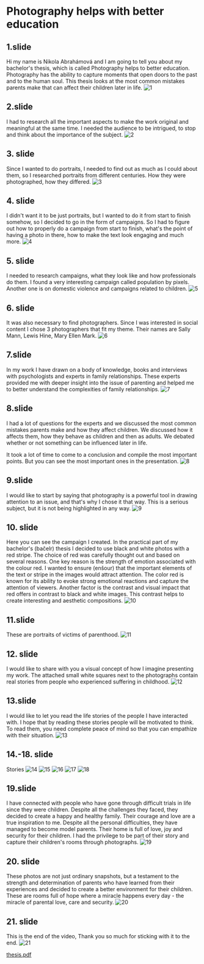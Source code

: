 # Photography helps with better education

## 1.slide
Hi my name is Nikola Abrahámová and I am going to tell you about my bachelor's thesis, which is called Photography helps to better education.
Photography has the ability to capture moments that open doors to the past and to the human soul. 
This thesis looks at the most common mistakes parents make that can affect their children later in life.
![1](https://github.com/nikyabrahamova/Thesis/assets/148855906/94c86f19-6bab-4515-9010-a976e20625a9)

## 2.slide
I had to research all the important aspects to make the work original and meaningful at the same time. I needed the audience to be intrigued, to stop and think about the importance of the subject.
![2](https://github.com/nikyabrahamova/Thesis/assets/148855906/55698a3a-a2ae-46e3-876b-3531effddd3b)

## 3. slide
Since I wanted to do portraits, I needed to find out as much as I could about them, so I researched portraits from different centuries. How they were photographed, how they differed.
![3](https://github.com/nikyabrahamova/Thesis/assets/148855906/f615b963-60c9-4a44-991a-00a39a56d469)

## 4. slide
I didn't want it to be just portraits, but I wanted to do it from start to finish somehow, so I decided to go in the form of campaigns. So I had to figure out how to properly do a campaign from start to finish, what's the point of having a photo in there, how to make the text look engaging and much more.
![4](https://github.com/nikyabrahamova/Thesis/assets/148855906/7b67d028-c44b-486c-8aeb-d1c23e64cfa2)

## 5. slide
I needed to research campaigns, what they look like and how professionals do them. I found a very interesting campaign called population by pixels. Another one is on domestic violence and campaigns related to children.
![5](https://github.com/nikyabrahamova/Thesis/assets/148855906/deccb935-b8b5-4919-9a68-7568479eb88d)

## 6. slide
It was also necessary to find photographers. Since I was interested in social content I chose 3 photographers that fit my theme. Their names are Sally Mann, Lewis Hine, Mary Ellen Mark.
![6](https://github.com/nikyabrahamova/Thesis/assets/148855906/5c8bf347-f3ae-4598-953f-b29538f2bffe)

## 7.slide
In my work I have drawn on a body of knowledge, books and interviews with psychologists and experts in family relationships. These experts provided me with deeper insight into the issue  of parenting and helped me to better understand the complexities of family relationships.
![7](https://github.com/nikyabrahamova/Thesis/assets/148855906/902c8295-c453-4bb0-800f-12644b6d24ae)

## 8.slide
I had a lot of questions for the experts and we discussed the most common mistakes parents make and how they affect children. We discussed how it affects them, how they behave as children and then as adults. We debated whether or not something can be influenced later in life.

It took a lot of time to come to a conclusion and compile the most important points.
But you can see the most important ones in the presentation.
![8](https://github.com/nikyabrahamova/Thesis/assets/148855906/a36af628-4c2a-4261-bad6-45e286ce0c74)

## 9.slide
I would like to start by saying that photography is a powerful tool in drawing attention to an issue, and that's why I chose it that way. This is a serious subject, but it is not being highlighted in any way.
![9](https://github.com/nikyabrahamova/Thesis/assets/148855906/8273b30a-6927-4b58-815a-38801bc94227)

## 10. slide
Here you can see the campaign I created. In the practical part of my bachelor's (bačelr)  thesis I decided to use black and white photos with a red stripe. The choice of red was carefully thought out and based on several reasons. 
One key reason is the strength of emotion associated with the colour red. I wanted to ensure (enšour) that the important elements of the text or stripe in the images would attract attention. The color red is known for its ability to evoke strong emotional reactions and capture the attention of viewers.
Another factor is the contrast and visual impact that red offers in contrast to black and white images. This contrast helps to create interesting and aesthetic compositions.
![10](https://github.com/nikyabrahamova/Thesis/assets/148855906/c89c602b-8ba6-42c8-bf1c-adc0bfb35014)

## 11.slide
These are portraits of victims of parenthood.
![11](https://github.com/nikyabrahamova/Thesis/assets/148855906/3d88c96b-220a-4251-84e6-c4aed6cc807e)

## 12. slide
I would like to share with you a visual concept of how I imagine presenting my work. The attached small white squares next to the photographs contain real stories from people who experienced suffering in childhood.
![12](https://github.com/nikyabrahamova/Thesis/assets/148855906/a38544fa-b57b-48c4-991a-07e6d623a6b7)

## 13.slide
I would like to let you read the life stories of the people I have interacted with. I hope that by reading these stories people will be motivated to think. To read them, you need complete peace of mind so that you can empathize with their situation.
![13](https://github.com/nikyabrahamova/Thesis/assets/148855906/4a2ec20d-4b22-4e79-a9df-37551e80d0a2)

## 14.-18. slide 
Stories
![14](https://github.com/nikyabrahamova/Thesis/assets/148855906/7396f7b6-d6ca-47f0-941c-3189223c5dda)
![15](https://github.com/nikyabrahamova/Thesis/assets/148855906/d887828e-2756-402f-b539-d252991fdb5a)
![16](https://github.com/nikyabrahamova/Thesis/assets/148855906/5557e685-c93e-459b-b719-b8816070aa42)
![17](https://github.com/nikyabrahamova/Thesis/assets/148855906/87face0c-c5ce-4b9a-a952-11af07f110be)
![18](https://github.com/nikyabrahamova/Thesis/assets/148855906/60cfd1ca-ae5e-41ca-a26d-11dddf2c04e2)

## 19.slide
I have connected with people who have gone through difficult trials in life since they were children. Despite all the challenges they faced, they decided to create a happy and healthy family. Their courage and love are a true inspiration to me.
Despite all the personal difficulties, they have managed to become model parents. Their home is full of love, joy and security for their children. I had the privilege to be part of their story and capture their children's rooms through photographs.
![19](https://github.com/nikyabrahamova/Thesis/assets/148855906/17a2c07b-73cf-4ab8-9f14-74ec811bd5a1)

## 20. slide
These photos are not just ordinary snapshots, but a testament to the strength and determination of parents who have learned from their experiences and decided to create a better environment for their children. These are rooms full of hope where a miracle happens every day - the miracle  of parental love, care and security.
![20](https://github.com/nikyabrahamova/Thesis/assets/148855906/1c961574-efd0-4605-a807-0f4316bf71a8)

## 21. slide
This is the end of the video, Thank you so much for sticking with it to the end.
![21](https://github.com/nikyabrahamova/Thesis/assets/148855906/047e445f-be3f-4e98-bd93-30a3f5c88921)

[thesis.pdf](https://github.com/nikyabrahamova/Thesis/files/15224316/thesis.pdf)











